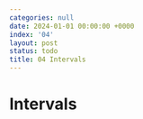 ```yaml
---
categories: null
date: 2024-01-01 00:00:00 +0000
index: '04'
layout: post
status: todo
title: 04 Intervals
---
```


# Intervals